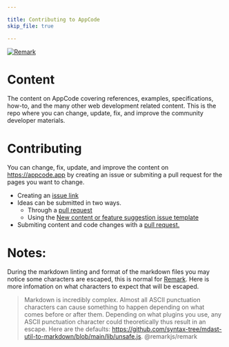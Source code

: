 ```yaml
---

title: Contributing to AppCode
skip_file: true

---
```


[![Remark](https://github.com/Expoverse/content/actions/workflows/remark.yml/badge.svg)](https://github.com/Expoverse/content/actions/workflows/remark.yml)

# Content

The content on AppCode covering references, examples, specifications, how-to, and the many other web development related content. This is the repo where you can change, update, fix, and improve the community developer materials.

# Contributing

You can change, fix, update, and improve the content on https://appcode.app by creating an issue or submiting a pull request for the pages you want to change.

-   Creating an [issue link](https://github.com/Expoverse/content/issues/new?assignees=\&labels=\&template=content-bug.yml)
-   Ideas can be submitted in two ways.
    -   Through a [pull request](https://github.com/Expoverse/content/pulls)
    -   Using the [New content or feature suggestion issue template](https://github.com/Expoverse/content/issues/new?assignees=\&labels=proposal\&template=content-or-feature-suggestion.yml\&title=Enter+your+proposal+here)
-   Submiting content and code changes with a [pull request.](https://github.com/Expoverse/content/pulls)

# Notes:

During the markdown linting and format of the markdown files you may notice some characters are escaped, this is normal for [Remark](https://github.com/remarkjs/remark). Here is more infomation on what characters to expect that will be escaped.

> Markdown is incredibly complex. Almost all ASCII punctuation characters can cause something to happen depending on what comes before or after them. Depending on what plugins you use, any ASCII punctuation character could theoretically thus result in an escape. Here are the defaults: https://github.com/syntax-tree/mdast-util-to-markdown/blob/main/lib/unsafe.js. @remarkjs/remark
